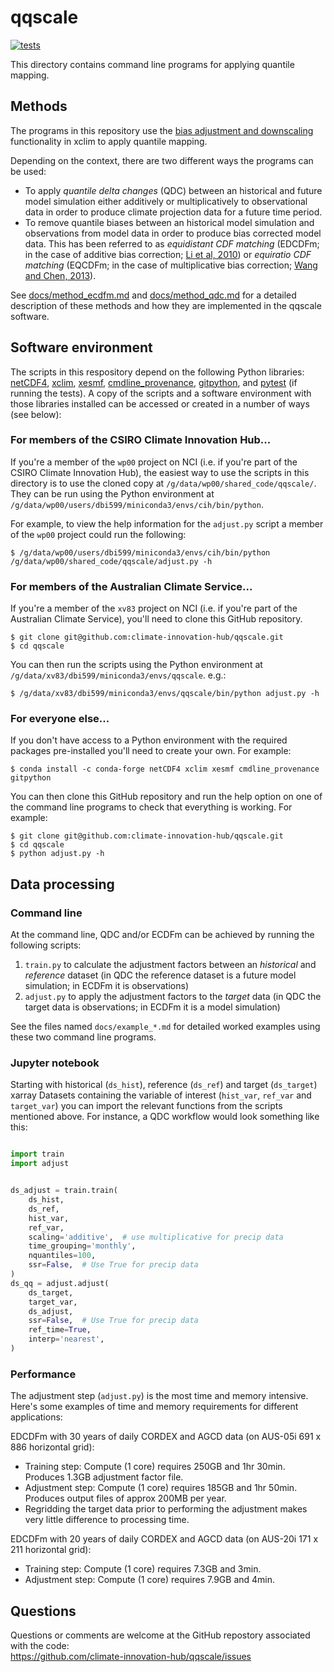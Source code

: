 # qqscale

[![tests](https://github.com/climate-innovation-hub/qqscale/actions/workflows/tests.yml/badge.svg)](https://github.com/climate-innovation-hub/qqscale/actions/workflows/tests.yml)

This directory contains command line programs for applying quantile mapping. 

## Methods

The programs in this repository use the
[bias adjustment and downscaling](https://xclim.readthedocs.io/en/stable/sdba.html)
functionality in xclim to apply quantile mapping.

Depending on the context, there are two different ways the programs can be used:
- To apply *quantile delta changes* (QDC) between an historical and future model simulation
  either additively or multiplicatively to observational data in order to produce
  climate projection data for a future time period.
- To remove quantile biases between an historical model simulation and observations
  from model data in order to produce bias corrected model data.
  This has been referred to as
  *equidistant CDF matching* (EDCDFm; in the case of additive bias correction; [Li et al, 2010](https://doi.org/10.1029/2009JD012882)) or
  *equiratio CDF matching* (EQCDFm; in the case of multiplicative bias correction; [Wang and Chen, 2013](https://doi.org/10.1002/asl2.454)).

See [docs/method_ecdfm.md](docs/method_ecdfm.md) and [docs/method_qdc.md](docs/method_qdc.md) for a detailed description
of these methods and how they are implemented in the qqscale software.

## Software environment

The scripts in this respository depend on the following Python libraries:
[netCDF4](https://unidata.github.io/netcdf4-python/),
[xclim](https://xclim.readthedocs.io),
[xesmf](https://xesmf.readthedocs.io),
[cmdline_provenance](https://cmdline-provenance.readthedocs.io),
[gitpython](https://gitpython.readthedocs.io),
and [pytest](https://docs.pytest.org) (if running the tests).
A copy of the scripts and a software environment with those libraries installed
can be accessed or created in a number of ways (see below):

### For members of the CSIRO Climate Innovation Hub...

If you're a member of the `wp00` project on NCI
(i.e. if you're part of the CSIRO Climate Innovation Hub),
the easiest way to use the scripts in this directory is to use the cloned copy at `/g/data/wp00/shared_code/qqscale/`.
They can be run using the Python environment at `/g/data/wp00/users/dbi599/miniconda3/envs/cih/bin/python`.

For example, to view the help information for the `adjust.py` script
a member of the `wp00` project could run the following:

```
$ /g/data/wp00/users/dbi599/miniconda3/envs/cih/bin/python /g/data/wp00/shared_code/qqscale/adjust.py -h
```

### For members of the Australian Climate Service...

If you're a member of the `xv83` project on NCI
(i.e. if you're part of the Australian Climate Service),
you'll need to clone this GitHub repository.

```
$ git clone git@github.com:climate-innovation-hub/qqscale.git
$ cd qqscale
```

You can then run the scripts using the Python environment at `/g/data/xv83/dbi599/miniconda3/envs/qqscale`. e.g.:

```
$ /g/data/xv83/dbi599/miniconda3/envs/qqscale/bin/python adjust.py -h
```

### For everyone else...

If you don't have access to a Python environment with the required packages
pre-installed you'll need to create your own.
For example:

```
$ conda install -c conda-forge netCDF4 xclim xesmf cmdline_provenance gitpython
```

You can then clone this GitHub repository and run the help option
on one of the command line programs to check that everything is working.
For example:

```
$ git clone git@github.com:climate-innovation-hub/qqscale.git
$ cd qqscale
$ python adjust.py -h
```

## Data processing

### Command line
  
At the command line, QDC and/or ECDFm can be achieved by running the following scripts:
1. `train.py` to calculate the adjustment factors between an *historical* and *reference* dataset
   (in QDC the reference dataset is a future model simulation; in ECDFm it is observations)
1. `adjust.py` to apply the adjustment factors to the *target* data
   (in QDC the target data is observations; in ECDFm it is a model simulation)

See the files named `docs/example_*.md` for detailed worked examples using these two command line programs.

### Jupyter notebook

Starting with historical (`ds_hist`), reference (`ds_ref`) and target (`ds_target`) xarray Datasets
containing the variable of interest (`hist_var`, `ref_var` and `target_var`)
you can import the relevant functions from the scripts mentioned above.
For instance,
a QDC workflow would look something like this:

```python

import train
import adjust


ds_adjust = train.train(
    ds_hist,
    ds_ref,
    hist_var,
    ref_var,
    scaling='additive',  # use multiplicative for precip data
    time_grouping='monthly',
    nquantiles=100,
    ssr=False,  # Use True for precip data
)
ds_qq = adjust.adjust(
    ds_target,
    target_var,
    ds_adjust,
    ssr=False,  # Use True for precip data
    ref_time=True,
    interp='nearest', 
)
```

### Performance

The adjustment step (`adjust.py`) is the most time and memory intensive.
Here's some examples of time and memory requirements for different applications:

EDCDFm with 30 years of daily CORDEX and AGCD data (on AUS-05i 691 x 886 horizontal grid):
- Training step: Compute (1 core) requires 250GB and 1hr 30min. Produces 1.3GB adjustment factor file.
- Adjustment step: Compute (1 core) requires 185GB and 1hr 50min. Produces output files of approx 200MB per year.
- Regridding the target data prior to performing the adjustment makes very little difference to processing time.

EDCDFm with 20 years of daily CORDEX and AGCD data (on AUS-20i 171 x 211 horizontal grid):
- Training step: Compute (1 core) requires 7.3GB and 3min.
- Adjustment step: Compute (1 core) requires 7.9GB and 4min.

## Questions

Questions or comments are welcome at the GitHub repostory
associated with the code:  
https://github.com/climate-innovation-hub/qqscale/issues
